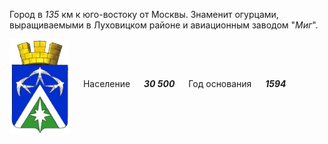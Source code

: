 <!--2021-10-27 23:39:39-->
Город в *135* км к юго-востоку от Москвы.
Знаменит огурцами, выращиваемыми в Луховицком районе и авиационным заводом "*Миг*".

<img src="lukhovitsy.gif" align="middle" width="96px"> &emsp; 
Население &emsp; ***30 500*** &emsp;
Год основания &emsp; ***1594***